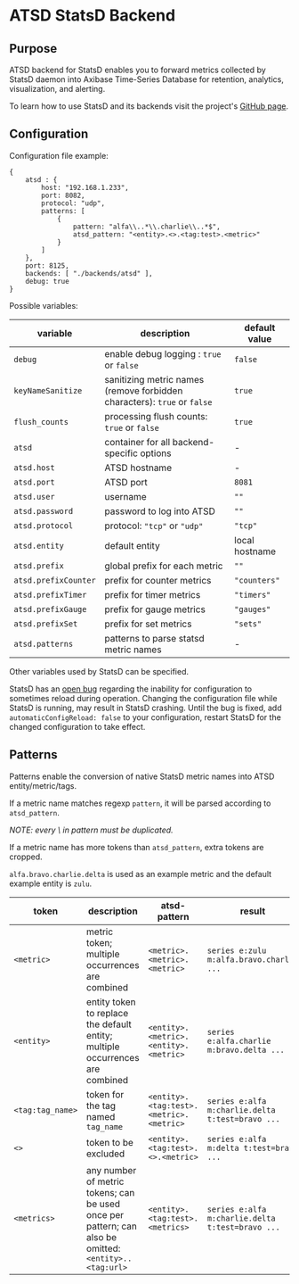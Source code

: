  ATSD StatsD Backend
=====================

 Purpose
---------

ATSD backend for StatsD enables you to forward metrics collected by StatsD daemon into Axibase Time-Series Database for retention, analytics, visualization, and alerting.

To learn how to use StatsD and its backends visit the project's [GitHub page](https://github.com/etsy/statsd).

 Configuration
--------

Configuration file example:

```
{
    atsd : {
        host: "192.168.1.233",
        port: 8082,
        protocol: "udp",
        patterns: [
            {
                pattern: "alfa\\..*\\.charlie\\..*$",
                atsd_pattern: "<entity>.<>.<tag:test>.<metric>"
            }
        ]
    },
    port: 8125,
    backends: [ "./backends/atsd" ],
    debug: true
}
```

Possible variables:

 variable             | description                                                                       | default value
----------------------|-----------------------------------------------------------------------------------|----------------
 `debug`              | enable debug logging : `true` or `false`                                          | `false`
 `keyNameSanitize`    | sanitizing metric names  (remove forbidden characters): `true` or `false` | `true`
 `flush_counts`       | processing flush counts: `true` or `false`                                        | `true`
 `atsd`               | container for all backend-specific options                                        | -
 `atsd.host`          | ATSD hostname                                                                     | -
 `atsd.port`          | ATSD port                                                                         | `8081`
 `atsd.user`          | username                                                                          | `""`
 `atsd.password`      | password to log into ATSD                                                     | `""`
 `atsd.protocol`      | protocol: `"tcp"` or `"udp"`                                                      | `"tcp"`
 `atsd.entity`        | default entity                                                                    | local hostname
 `atsd.prefix`        | global prefix for each metric                                                    | `""`
 `atsd.prefixCounter` | prefix for counter metrics                                                        | `"counters"`
 `atsd.prefixTimer`   | prefix for timer metrics                                                          | `"timers"`
 `atsd.prefixGauge`   | prefix for gauge metrics                                                          | `"gauges"`
 `atsd.prefixSet`     | prefix for set metrics                                                            | `"sets"`
 `atsd.patterns`      | patterns to parse statsd metric names                                             | -

Other variables used by StatsD can be specified.

StatsD has an [open bug](https://github.com/etsy/statsd/issues/462) regarding the inability for configuration to sometimes reload during operation. Changing the configuration file while StatsD is running, may result in StatsD crashing. Until the bug is fixed, add `automaticConfigReload: false` to your configuration, restart StatsD for the changed configuration to take effect.

 Patterns
----------

Patterns enable the conversion of native StatsD metric names into ATSD entity/metric/tags.

If a metric name matches regexp `pattern`, it will be parsed according to `atsd_pattern`.

*NOTE: every \ in pattern must be duplicated.*

If a metric name has more tokens than `atsd_pattern`, extra tokens are cropped.

`alfa.bravo.charlie.delta` is used as an example metric and the default example entity is `zulu`.

 token            | description                                                                                           | atsd-pattern                            | result
------------------|-------------------------------------------------------------------------------------------------------|-----------------------------------------|--------------------------------------------------
 `<metric>`       | metric token; multiple occurrences are combined                                                       | `<metric>.<metric>.<metric>`            | `series e:zulu m:alfa.bravo.charlie ...`
 `<entity>`       | entity token to replace the default entity; multiple occurrences are combined                         | `<entity>.<metric>.<entity>.<metric>`   | `series e:alfa.charlie m:bravo.delta ...`
 `<tag:tag_name>` | token for the tag named `tag_name`                                                                    | `<entity>.<tag:test>.<metric>.<metric>` | `series e:alfa m:charlie.delta t:test=bravo ...`
 `<>`             | token to be excluded                                                                                  | `<entity>.<tag:test>.<>.<metric>`       | `series e:alfa m:delta t:test=bravo ...`
 `<metrics>`      | any number of metric tokens; can be used once per pattern; can also be omitted: `<entity>..<tag:url>` | `<entity>.<tag:test>.<metrics>`         | `series e:alfa m:charlie.delta t:test=bravo ...`
